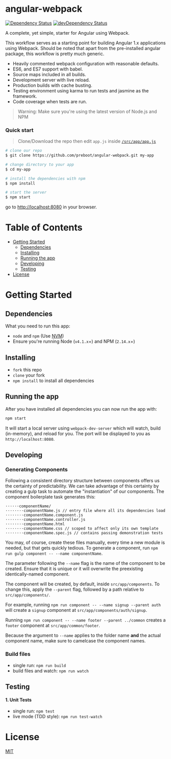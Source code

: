# angular-webpack

[![Dependency Status](https://david-dm.org/preboot/angular-webpack/status.svg)](https://david-dm.org/preboot/angular-webpack#info=dependencies) [![devDependency Status](https://david-dm.org/preboot/angular-webpack/dev-status.svg)](https://david-dm.org/preboot/angular-webpack#info=devDependencies)

A complete, yet simple, starter for Angular using Webpack.

This workflow serves as a starting point for building Angular 1.x applications using Webpack. Should be noted that apart from the pre-installed angular package, this workflow is pretty much generic.

* Heavily commented webpack configuration with reasonable defaults.
* ES6, and ES7 support with babel.
* Source maps included in all builds.
* Development server with live reload.
* Production builds with cache busting.
* Testing environment using karma to run tests and jasmine as the framework.
* Code coverage when tests are run.

>Warning: Make sure you're using the latest version of Node.js and NPM

### Quick start

> Clone/Download the repo then edit `app.js` inside [`/src/app/app.js`](/src/app/app.js)

```bash
# clone our repo
$ git clone https://github.com/preboot/angular-webpack.git my-app

# change directory to your app
$ cd my-app

# install the dependencies with npm
$ npm install

# start the server
$ npm start
```

go to [http://localhost:8080](http://localhost:8080) in your browser.

# Table of Contents

* [Getting Started](#getting-started)
    * [Dependencies](#dependencies)
    * [Installing](#installing)
    * [Running the app](#running-the-app)
    * [Developing](#developing)
    * [Testing](#testing)
* [License](#license)

# Getting Started

## Dependencies

What you need to run this app:
* `node` and `npm` (Use [NVM](https://github.com/creationix/nvm))
* Ensure you're running Node (`v4.1.x`+) and NPM (`2.14.x`+)

## Installing

* `fork` this repo
* `clone` your fork
* `npm install` to install all dependencies

## Running the app

After you have installed all dependencies you can now run the app with:
```bash
npm start
```

It will start a local server using `webpack-dev-server` which will watch, build (in-memory), and reload for you. The port will be displayed to you as `http://localhost:8080`.

## Developing

### Generating Components
Following a consistent directory structure between components offers us the certainty of predictability. We can take advantage of this certainty by creating a gulp task to automate the "instantiation" of our components. The component boilerplate task generates this:
```
⋅⋅⋅⋅⋅⋅componentName/
⋅⋅⋅⋅⋅⋅⋅⋅componentName.js // entry file where all its dependencies load
⋅⋅⋅⋅⋅⋅⋅⋅componentName.component.js
⋅⋅⋅⋅⋅⋅⋅⋅componentName.controller.js
⋅⋅⋅⋅⋅⋅⋅⋅componentName.html
⋅⋅⋅⋅⋅⋅⋅⋅componentName.css // scoped to affect only its own template
⋅⋅⋅⋅⋅⋅⋅⋅componentName.spec.js // contains passing demonstration tests
```

You may, of course, create these files manually, every time a new module is needed, but that gets quickly tedious.
To generate a component, run `npm run gulp component -- --name componentName`.

The parameter following the `--name` flag is the name of the component to be created. Ensure that it is unique or it will overwrite the preexisting identically-named component.

The component will be created, by default, inside `src/app/components`. To change this, apply the `--parent` flag, followed by a path relative to `src/app/components/`.

For example, running `npm run component -- --name signup --parent auth` will create a `signup` component at `src/app/components/auth/signup`.  

Running `npm run component -- --name footer --parent ../common` creates a `footer` component at `src/app/common/footer`.  

Because the argument to `--name` applies to the folder name **and** the actual component name, make sure to camelcase the component names.


### Build files

* single run: `npm run build`
* build files and watch: `npm run watch`

## Testing

#### 1. Unit Tests

* single run: `npm test`
* live mode (TDD style): `npm run test-watch`

# License

[MIT](/LICENSE)
